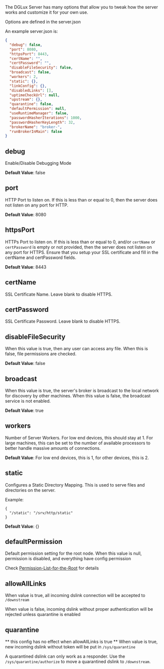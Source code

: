 The DGLux Server has many options that allow you to tweak how the server works and customize it for your own use.

Options are defined in the server.json

An example server.json is:

```json
{
  "debug": false,
  "port": 8080,
  "httpsPort": 8443,
  "certName": "",
  "certPassword": "",
  "disableFileSecurity": false,
  "broadcast": false,
  "workers": 2,
  "static": {},
  "linkConfig": {},
  "disabledLinks": [],
  "uptimeCheckUrl": null,
  "upstream": {},
  "quarantine": false,
  "defaultPermission": null,
  "useRuntimeManager": false,
  "passwordHasherIterations": 1000,
  "passwordHasherKeyLength": 32,
  "brokerName": "broker-",
  "runBrokerInMain": false
}
```

## debug

Enable/Disable Debugging Mode

**Default Value**: false

## port

HTTP Port to listen on. If this is less than or equal to 0, then the server does not listen on any port for HTTP.

**Default Value**: 8080

## httpsPort

HTTPs Port to listen on. If this is less than or equal to 0, and/or `certName` or `certPassword` is empty or not provided, then the server does not listen on any port for HTTPS. Ensure that you setup your SSL certificate and fill in the certName and certPassword fields.

**Default Value**: 8443

## certName

SSL Certificate Name. Leave blank to disable HTTPS.

## certPassword

SSL Certificate Password. Leave blank to disable HTTPS.

## disableFileSecurity

When this value is true, then any user can access any file. When this is false, file permissions are checked.

**Default Value**: false

## broadcast

When this value is true, the server's broker is broadcast to the local network for discovery by other machines. When this value is false, the broadcast service is not enabled.

**Default Value**: true

## workers

Number of Server Workers. For low end devices, this should stay at 1. For large machines, this can be set to the number of available processors to better handle massive amounts of connections.

**Default Value**: For low end devices, this is 1, for other devices, this is 2.


## static

Configures a Static Directory Mapping. This is used to serve files and directories on the server.

Example:

```
{
  "/static": "/srv/http/static"
}
```

**Default Value**: {}

## defaultPermission

Default permission setting for the root node. 
When this value is null, permission is disabled, and everything have config permission

Check [Permission-List-for-the-Root](Permission-List-for-the-Root) for details

## allowAllLinks

When value is true, all incoming dslink connection will be accepted to `/downstream`

When value is false, incoming dslink without proper authentication will be rejected unless quarantine is enabled

## quarantine
** this config has no effect when allowAllLinks is true **
When value is true, new incoming dslink without token will be put in `/sys/quarantine`

A quarantined dslink can only work as a responder. Use the `/sys/quarantine/authorize` to move a quarantined dslink to `/downstream`. 
